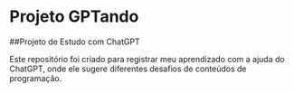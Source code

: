 # Projeto GPTando
##Projeto de Estudo com ChatGPT

Este repositório foi criado para registrar meu aprendizado com a ajuda do ChatGPT,
onde ele sugere diferentes desafios de conteúdos de programação.
